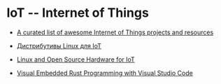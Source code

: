 # IoT -- **I**nternet **o**f **T**hings

+ [A curated list of awesome Internet of Things projects and resources](https://github.com/HQarroum/awesome-iot)

+ [Дистрибутивы Linux для IoT](https://losst.ru/distributivy-linux-dlya-iot)

+ [Linux and Open Source Hardware for IoT](https://www.linux.com/news/linux-and-open-source-hardware-iot)

+ [Visual Embedded Rust Programming with Visual Studio Code](https://medium.com/@ly.lee/visual-embedded-rust-programming-with-visual-studio-code-1bc1262e398c)
